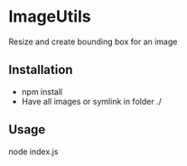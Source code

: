 # ImageUtils
Resize and create bounding box for an image
## Installation
- npm install
- Have all images or symlink in folder ./
## Usage
node index.js
